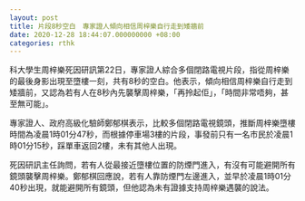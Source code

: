 ```yaml
---
layout: post
title: 片段8秒空白　專家證人傾向相信周梓樂自行走到矮牆前
date: 2020-12-28 18:44:07.000000000 +08:00
categories: rthk
---
```


科大學生周梓樂死因研訊第22日，專家證人綜合多個閉路電視片段，指從周梓樂的最後身影出現至墮樓一刻，共有8秒的空白。他表示，傾向相信周梓樂自行走到矮牆前，又認為若有人在8秒內先襲擊周梓樂，「再拎起佢」，「時間非常唔夠，甚至無可能」。

專家證人、政府高級化驗師鄭郁棋表示，比較多個閉路電視鏡頭，推斷周梓樂墮樓時間為凌晨1時01分47秒，而根據停車場3樓的片段，事發前只有一名市民於凌晨1時01分15秒，踩單車返回2樓，未有其他人出現。

死因研訊主任詢問，若有人從最接近墮樓位置的防煙門進入，有沒有可能避開所有鏡頭襲擊周梓樂。鄭郁棋回應說，若有人靠防煙門左邊進入，並早於凌晨1時01分40秒出現，就能避開所有鏡頭，但他認為未有證據支持周梓樂遇襲的說法。
